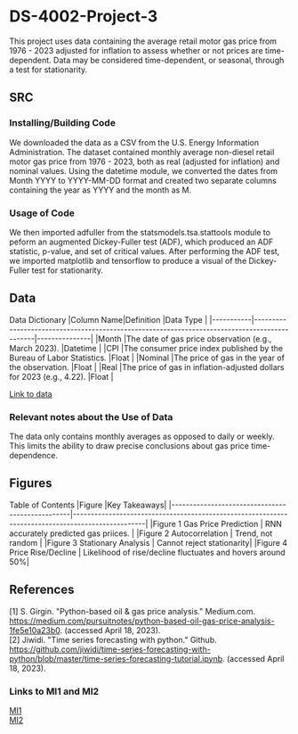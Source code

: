 # DS-4002-Project-3
This project uses data containing the average retail motor gas price from 1976 - 2023 adjusted for inflation to assess whether or not prices are time-dependent. Data may be considered time-dependent, or seasonal, through a test for stationarity. 

## SRC
### Installing/Building Code
  We downloaded the data as a CSV from the U.S. Energy Information Administration. The dataset contained monthly average non-diesel retail motor gas price from 1976 - 2023, both as real (adjusted for inflation) and nominal values. Using the datetime module, we converted the dates from Month YYYY to YYYY-MM-DD format and created two separate columns containing the year as YYYY and the month as M.


### Usage of Code
  We then imported adfuller from the statsmodels.tsa.stattools module to peform an augmented Dickey-Fuller test (ADF), which produced an ADF statistic, p-value, and set of critical values. After performing the ADF test, we imported matplotlib and tensorflow to produce a visual of the Dickey-Fuller test for stationarity. 

## Data
Data Dictionary
|Column Name|Definition                                                                                    |Data Type      | 
|-----------|----------------------------------------------------------------------------------------------|---------------|
|Month |The date of gas price observation (e.g., March 2023).                             |Datetime        |
|CPI |The consumer price index published by the Bureau of Labor Statistics.    |Float        |
|Nominal      |The price of gas in the year of the observation.  |Float      |
|Real      |The price of gas in inflation-adjusted dollars for 2023 (e.g., 4.22).     |Float         |

[Link to data](https://github.com/avneetch/DS-4002-Project-3/blob/3715b5e2e6df349ab240e39c4735fe80adb80e76/Data/real_gas.csv)


### Relevant notes about the Use of Data
  The data only contains monthly averages as opposed to daily or weekly. This limits the ability to draw precise conclusions about gas price time-dependence. 

## Figures
Table of Contents
|Figure     |Key Takeaways| 
|-------------------------------------------------|--------------------------------------------------------------------------------------------------|
|Figure 1 Gas Price Prediction                   | RNN accurately predicted gas priices. |
|Figure 2 Autocorrelation                  | Trend, not random |
|Figure 3 Stationary Analysis | Cannot reject stationarity|
|Figure 4 Price Rise/Decline | Likelihood of rise/decline fluctuates and hovers around 50%|

## References
[1] S. Girgin. "Python-based oil & gas price analysis." Medium.com. https://medium.com/pursuitnotes/python-based-oil-gas-price-analysis-1fe5e10a23b0. (accessed April 18, 2023).   
[2] Jiwidi. "Time series forecasting with python." Github. https://github.com/jiwidi/time-series-forecasting-with-python/blob/master/time-series-forecasting-tutorial.ipynb. (accessed April 18, 2023).  


### Links to MI1 and MI2
[MI1](https://docs.google.com/document/d/16KW47FVTcNRLVW94Ycd_IxVnLPN2BU77JGky71UFqJQ/edit?usp=share_link)  
[MI2](https://docs.google.com/document/d/1_ug_r5ILIBxlOvBHoCTClUHNrOUrktU2ir1bjQX7YkU/edit?usp=share_link)
